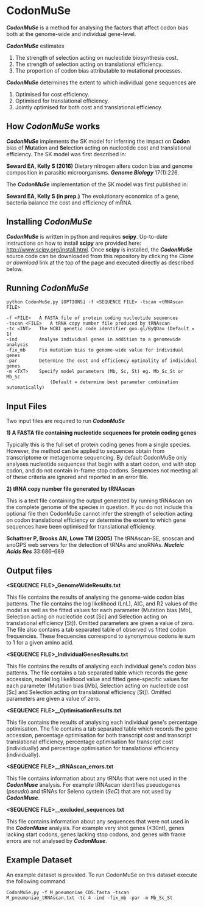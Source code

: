 # CodonMuSe
**_CodonMuSe_** is a method for analysing the factors that affect codon bias both at the genome-wide and individual gene-level. 

**_CodonMuSe_** estimates
1) The strength of selection acting on nucleotide biosynthesis cost.
2) The strength of selection acting on translational efficiency.
3) The proportion of codon bias attributable to mutational processes.

**_CodonMuSe_** determines the extent to which individual gene sequences are
1) Optimised for cost efficiency.
2) Optimised for translational efficiency.
3) Jointly optimised for both cost and translational efficiency.

## How _CodonMuSe_ works
**_CodonMuSe_** implements the SK model for inferring the impact on **Codon** bias of **Mu**tation and **Se**lection acting on nucleotide cost and translational efficiency. The SK model was first described in:

**Seward EA, Kelly S (2016)** Dietary nitrogen alters codon bias and genome composition in parasitic microorganisms. **_Genome Biology_** 17(1):226.

The **_CodonMuSe_** implementation of the SK model was first published in:

**Seward EA, Kelly S (in prep.)** The evolutionary economics of a gene, bacteria balance the cost and efficiency of mRNA.

## Installing _CodonMuSe_
**_CodonMuSe_** is written in python and requires **scipy**. Up-to-date instructions on how to install **scipy** are provided here: http://www.scipy.org/install.html. Once **scipy** is installed, the **_CodonMuSe_** source code can be downloaded from this repository by clicking the _Clone or download_ link at the top of the page and executed directly as described below.


## Running _CodonMuSe_

`python CodonMuSe.py [OPTIONS] -f <SEQUENCE FILE> -tscan <tRNAscan FILE>`

	-f <FILE>	A FASTA file of protein coding nucleotide sequences
	-tscan <FILE>	A tRNA copy number file produced by tRNAscan
	-tc <INT>	The NCBI genetic code identifier goo.gl/ByQOau (Default = 1)
	-ind		Analyse individual genes in addition to a genomewide analysis
	-fix_mb		Fix mutation bias to genome-wide value for individual genes
	-par 		Determine the cost and efficiency optimality of individual genes
	-m <TXT>	Specify model parameters (Mb, Sc, St) eg. Mb_Sc_St or Mb_Sc 
	                (Default = determine best parameter combination automatically)

## Input Files

Two input files are required to run **_CodonMuSe_** 

**1) A FASTA file containing nucleotide sequences for protein coding genes**

Typically this is the full set of protein coding genes from a single species. However, the method can be applied to sequences obtain from transcriptome or metagenome sequencing. By default CodonMuSe only analyses nucleotide sequences that begin with a start codon, end with stop codon, and do not contain in-frame stop codons. Sequences not meeting all of these criteria are ignored and reported in an error file.

**2) tRNA copy number file generated by tRNAscan**

This is a text file containing the output generated by running tRNAscan on the complete genome of the species in question. If you do not include this optional file then CodonMuSe cannot infer the strength of selection acting on codon translational efficiency or determine the extent to which gene sequences have been optimised for translational efficiency.

**Schattner P, Brooks AN, Lowe TM (2005)** The tRNAscan-SE, snoscan and snoGPS web servers for the detection of tRNAs and snoRNAs. **_Nucleic Acids Res_** 33:686–689


## Output files

**\<SEQUENCE FILE\>\_GenomeWideResults.txt** 

This file contains the results of analysing the genome-wide codon bias patterns. The file contains the log likelihood (LnL), AIC, and R2 values of the model as well as the fitted values for each parameter (Mutation bias [Mb], Selection acting on nucleotide cost [Sc] and Selection acting on translational efficiency [St]). Omitted parameters are given a value of zero. The file also contains a tab separated table of observed vs fitted codon frequencies. These frequencies correspond to synonymous codons ie sum to 1 for a given amino acid.

**\<SEQUENCE FILE\>\_IndividualGenesResults.txt**

This file contains the results of analysing each individual gene's codon bias patterns. The file contains a tab separated table which records the gene accession, model log likelihood value and fitted gene-specific values for each parameter (Mutation bias [Mb], Selection acting on nucleotide cost [Sc] and Selection acting on translational efficiency [St]). Omitted parameters are given a value of zero.

**\<SEQUENCE FILE\>__OptimisationResults.txt**

This file contains the results of analysing each individual gene's percentage optimisation. The file contains a tab separated table which records the gene accession, percentage optimisation for both transcript cost and transcript translational efficiency, percentage optimisation for transcript cost (individually) and percentage optimisation for translational efficiency (individually). 

**\<SEQUENCE FILE\>__tRNAscan_errors.txt**

This file contains information about any tRNAs that were not used in the **_CodonMuse_** analysis. For example tRNAscan identifies pseudogenes (_pseudo_) and tRNAs for Seleno cystein (_SeC_) that are not used by **_CodonMuse_**.

**\<SEQUENCE FILE\>__excluded_sequences.txt**

This file contains information about any sequences that were not used in the **_CodonMuse_** analysis. For example very shot genes (\<30nt), genes lacking start codons, genes lacking stop codons, and genes with frame errors are not analysed by **_CodonMuse_**.

## Example Dataset

An example dataset is provided. To run CodonMuSe on this dataset execute the following command

`CodonMuSe.py -f M_pneumoniae_CDS.fasta -tscan M_pneumoniae_tRNAscan.txt -tc 4 -ind -fix_mb -par -m Mb_Sc_St`

